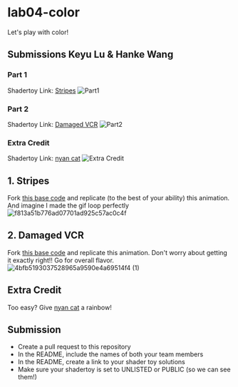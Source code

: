 # lab04-color
Let's play with color!

## Submissions Keyu Lu & Hanke Wang
### Part 1
Shadertoy Link: [Stripes](https://www.shadertoy.com/view/ddtBW2)
![Part1](https://github.com/uluyek/lab04-color/blob/main/Lab4%20Part1.png)
### Part 2
Shadertoy Link: [Damaged VCR](https://www.shadertoy.com/view/msdfDj)
![Part2](https://user-images.githubusercontent.com/1758825/192643224-503d1e99-dd27-40fd-9f6c-cd0bc4355703.gif)
### Extra Credit
Shadertoy Link: [nyan cat](https://www.shadertoy.com/view/mdtBW2)
![Extra Credit](https://user-images.githubusercontent.com/1758825/192643224-503d1e99-dd27-40fd-9f6c-cd0bc4355703.gif)

## 1. Stripes
Fork [this base code](https://www.shadertoy.com/view/flyfWR) and replicate (to the best of your ability) this animation. And imagine I made the gif loop perfectly
![f813a51b776ad07701ad925c57ac0c4f](https://user-images.githubusercontent.com/1758825/192643224-503d1e99-dd27-40fd-9f6c-cd0bc4355703.gif)


## 2. Damaged VCR
Fork [this base code](https://www.shadertoy.com/view/stGBWR) and replicate this animation. Don't worry about getting it exactly right!! Go for overall flavor.
![4bfb5193037528965a9590e4a69514f4 (1)](https://user-images.githubusercontent.com/1758825/192655484-1fcef422-b611-48ea-a7ab-f1a7de8f3fb1.gif)

## Extra Credit
Too easy? Give [nyan cat](https://www.shadertoy.com/view/stGBDR) a rainbow!
## Submission
- Create a pull request to this repository
- In the README, include the names of both your team members
- In the README, create a link to your shader toy solutions
- Make sure your shadertoy is set to UNLISTED or PUBLIC (so we can see them!)
